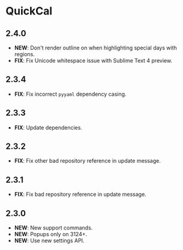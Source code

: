 # QuickCal

## 2.4.0

- **NEW**: Don't render outline on when highlighting special days with regions.
- **FIX**: Fix Unicode whitespace issue with Sublime Text 4 preview.

## 2.3.4

- **FIX**: Fix incorrect `pyyaml` dependency casing.

## 2.3.3

- **FIX**: Update dependencies.

## 2.3.2

- **FIX**: Fix other bad repository reference in update message.

## 2.3.1

- **FIX**: Fix bad repository reference in update message.

## 2.3.0

- **NEW**: New support commands.
- **NEW**: Popups only on 3124+.
- **NEW**: Use new settings API.
